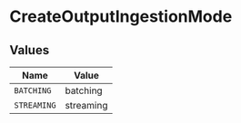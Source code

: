 # CreateOutputIngestionMode


## Values

| Name        | Value       |
| ----------- | ----------- |
| `BATCHING`  | batching    |
| `STREAMING` | streaming   |